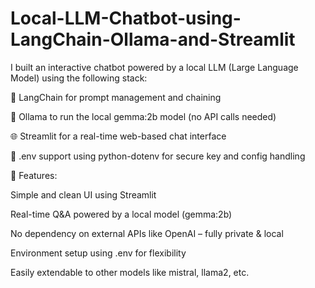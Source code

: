 # Local-LLM-Chatbot-using-LangChain-Ollama-and-Streamlit
I built an interactive chatbot powered by a local LLM (Large Language Model) using the following stack:

🔗 LangChain for prompt management and chaining

🧠 Ollama to run the local gemma:2b model (no API calls needed)

🌐 Streamlit for a real-time web-based chat interface

🔐 .env support using python-dotenv for secure key and config handling

📌 Features:

Simple and clean UI using Streamlit

Real-time Q&A powered by a local model (gemma:2b)

No dependency on external APIs like OpenAI – fully private & local

Environment setup using .env for flexibility

Easily extendable to other models like mistral, llama2, etc.
